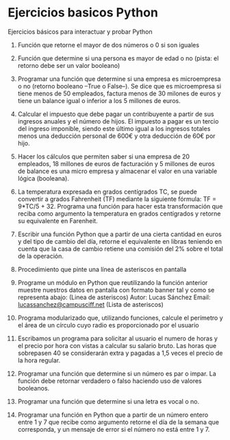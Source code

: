 # Ejercicios basicos Python
Ejercicios básicos para interactuar y probar Python

1.  Función que retorne el mayor de dos números o 0 si son iguales

2. Función que determine si una persona es mayor de edad o no (pista: el retorno debe ser un valor booleano)

3. Programar una función que determine si una empresa es microempresa o no (retorno booleano –True o False–). Se dice que es microempresa si tiene menos de 50 empleados, factura menos de 30 milones de euros y tiene un balance igual o inferior a los 5 millones de euros.

4.  Calcular el impuesto que debe pagar un contribuyente a partir de sus ingresos anuales y el número de hijos. El impuesto a pagar es un tercio del ingreso imponible, siendo este último igual a los ingresos totales menos una deducción personal de 600€ y otra deducción de 60€ por hijo. 

5.  Hacer los cálculos que permiten saber si una empresa de 20 empleados, 18 millones de euros de facturación y 5 millones de euros de balance es una micro empresa y almacenar el valor en una variable lógica (booleana).

6.  La temperatura expresada en grados centígrados TC, se puede convertir a grados Fahrenheit (TF) mediante la siguiente fórmula: TF = 9*TC/5 + 32. Programa una función para hacer esta transformación que reciba como argumento la temperatura en grados centígrados y retorne su equivalente en Farenheit. 

7.  Escribir una función Python que a partir de una cierta cantidad en euros y del tipo de cambio del día, retorne el equivalente en libras teniendo en cuenta que la casa de cambio retiene una comisión del 2% sobre el total de la operación. 

8.  Procedimiento que pinte una línea de asteriscos en pantalla 

9.  Programe un módulo en Python que reutilizando la función anterior muestre nuestros datos en pantalla con formato banner tal y como se representa abajo:
  (Linea de asteriscos)
  Autor: Lucas Sánchez 
  Email: lucassanchez@campusciff.net 
  (Lista de asteriscos)

10. Programa modularizado que, utilizando funciones, calcule el perímetro y el área de un círculo cuyo radio es proporcionado por el usuario 

11. Escribamos un programa para solicitar al usuario el numero de horas y el precio por hora con vistas a calcular su salario bruto. Las horas que sobrepasen 40 se considerarán extra y pagadas a 1,5 veces el precio de la hora regular.

12. Programar una función que determine si un número es par o impar. La función debe retornar verdadero o falso haciendo uso de valores booleanos.

13. Programar una función que determine si una letra es vocal o no.

14. Programar una función en Python que a partir de un número entero entre 1 y 7 que recibe como argumento retorne el día de la semana que corresponda, y un mensaje de error si el número no está entre 1 y 7.
